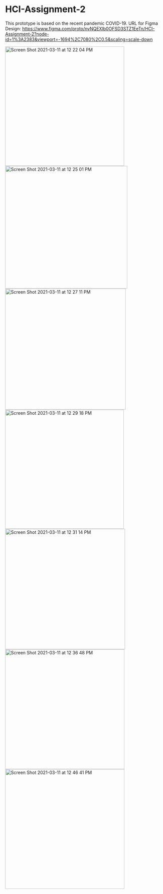 # HCI-Assignment-2
This prototype is based on the recent pandemic COVID-19.
URL for Figma Design: https://www.figma.com/proto/nvNQEXlb0OFSD3STZ1EeTn/HCI-Assignment-2?node-id=1%3A2383&viewport=-1694%2C7080%2C0.5&scaling=scale-down


<img width="379" alt="Screen Shot 2021-03-11 at 12 22 04 PM" src="https://user-images.githubusercontent.com/48334837/110835525-e7aebf00-826c-11eb-9365-c2057ae7eaa6.png">
<img width="389" alt="Screen Shot 2021-03-11 at 12 25 01 PM" src="https://user-images.githubusercontent.com/48334837/110835538-ed0c0980-826c-11eb-9c11-40b114499c33.png">
<img width="384" alt="Screen Shot 2021-03-11 at 12 27 11 PM" src="https://user-images.githubusercontent.com/48334837/110835554-f1d0bd80-826c-11eb-807f-9f84c17c963c.png">
<img width="378" alt="Screen Shot 2021-03-11 at 12 29 18 PM" src="https://user-images.githubusercontent.com/48334837/110835573-f8f7cb80-826c-11eb-98bc-ffd14113ec18.png">
<img width="382" alt="Screen Shot 2021-03-11 at 12 31 14 PM" src="https://user-images.githubusercontent.com/48334837/110835588-fd23e900-826c-11eb-9fc1-57fc65c2d451.png">
<img width="380" alt="Screen Shot 2021-03-11 at 12 36 48 PM" src="https://user-images.githubusercontent.com/48334837/110835601-0319ca00-826d-11eb-8430-83fe46cf498e.png">
<img width="380" alt="Screen Shot 2021-03-11 at 12 46 41 PM" src="https://user-images.githubusercontent.com/48334837/110835608-057c2400-826d-11eb-8252-950b76b5cdf6.png">
